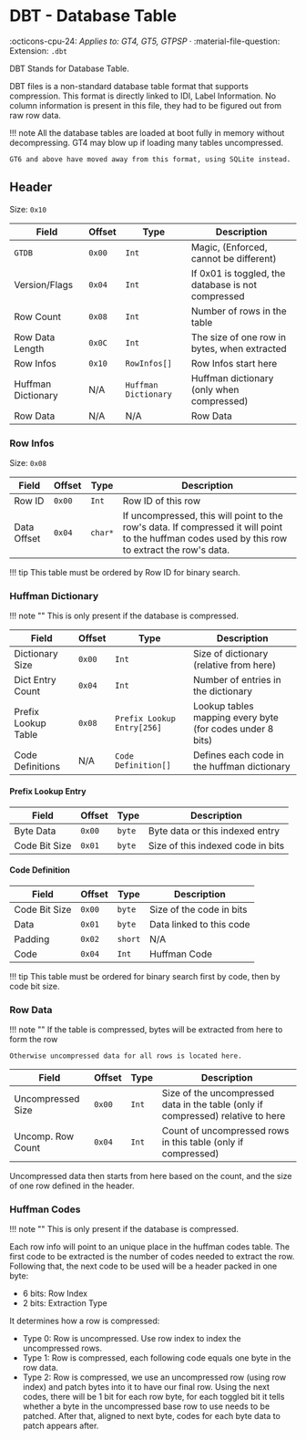 # DBT - Database Table
:octicons-cpu-24: *Applies to: GT4, GT5, GTPSP* · :material-file-question: Extension: `.dbt`

DBT Stands for Database Table.

DBT files is a non-standard database table format that supports compression. This format is directly linked to IDI, Label Information. No column information is present in this file, they had to be figured out from raw row data.

!!! note
    All the database tables are loaded at boot fully in memory without decompressing. GT4 may blow up if loading many tables uncompressed.

    GT6 and above have moved away from this format, using SQLite instead.

## Header

Size: `0x10`

Field              | Offset         | Type                | Description                                          |
----------------   | ------------   | ----------          | --------------------------------------               |
`GTDB`             |  `0x00`        | `Int`               | Magic, (Enforced, cannot be different)               |
Version/Flags      |  `0x04`        | `Int`               | If 0x01 is toggled, the database is not compressed   |
Row Count          |  `0x08`        | `Int`               | Number of rows in the table                          |
Row Data Length    |  `0x0C`        | `Int`               | The size of one row in bytes, when extracted         |
Row Infos          |  `0x10`        | `RowInfos[]`        | Row Infos start here                                 |
Huffman Dictionary |  N/A           | `Huffman Dictionary`| Huffman dictionary (only when compressed)            |
Row Data           |  N/A           | N/A                 | Row Data                                             |

### Row Infos

Size: `0x08`

Field                  | Offset         | Type       | Description                            |
----------------       | -------------- | ---------- | -------------------------------------- |
Row ID                 |  `0x00`        | `Int`      | Row ID of this row                     |
Data Offset            |  `0x04`        | `char*`    | If uncompressed, this will point to the row's data. If compressed it will point to the huffman codes used by this row to extract the row's data. |

!!! tip
    This table must be ordered by Row ID for binary search.

### Huffman Dictionary

!!! note ""
    This is only present if the database is compressed.

Field              | Offset         | Type                      | Description                                               |
----------------   | ------------   | ----------                | --------------------------------------                    |
Dictionary Size    |  `0x00`        | `Int`                     | Size of dictionary (relative from here)                   |
Dict Entry Count   |  `0x04`        | `Int`                     | Number of entries in the dictionary                       |
Prefix Lookup Table|  `0x08`        | `Prefix Lookup Entry[256]`| Lookup tables mapping every byte (for codes under 8 bits) |
Code Definitions   | N/A            | `Code Definition[]`       | Defines each code in the huffman dictionary               |

#### Prefix Lookup Entry

Field              | Offset         | Type        | Description                                               |
----------------   | ------------   | ----------  | --------------------------------------                    |
Byte Data          |  `0x00`        | `byte`      | Byte data or this indexed entry                           |
Code Bit Size      |  `0x01`        | `byte`      | Size of this indexed code in bits                         |

#### Code Definition
Field              | Offset         | Type                      | Description                                               |
----------------   | ------------   | ----------                | --------------------------------------                    |
Code Bit Size      |  `0x00`        | `byte`                    | Size of the code in bits                                  |
Data               |  `0x01`        | `byte`                    | Data linked to this code                                  |
Padding            |  `0x02`        | `short`                   | N/A                                                       |
Code               |  `0x04`        | `Int`                     | Huffman Code                                              |

!!! tip
    This table must be ordered for binary search first by code, then by code bit size.

### Row Data
!!! note ""
    If the table is compressed, bytes will be extracted from here to form the row

    Otherwise uncompressed data for all rows is located here.

Field              | Offset         | Type                      | Description                                                                      |
----------------   | ------------   | ----------                | --------------------------------------                                           |
Uncompressed Size  |  `0x00`        | `Int`                     | Size of the uncompressed data in the table (only if compressed) relative to here |
Uncomp. Row Count  |  `0x04`        | `Int`                     | Count of uncompressed rows in this table (only if compressed)                    |

Uncompressed data then starts from here based on the count, and the size of one row defined in the header.

### Huffman Codes

!!! note ""
    This is only present if the database is compressed.

Each row info will point to an unique place in the huffman codes table. The first code to be extracted is the number of codes needed to extract the row.
Following that, the next code to be used will be a header packed in one byte:

- 6 bits: Row Index
- 2 bits: Extraction Type

It determines how a row is compressed:

* Type 0: Row is uncompressed. Use row index to index the uncompressed rows.
* Type 1: Row is compressed, each following code equals one byte in the row data.
* Type 2: Row is compressed, we use an uncompressed row (using row index) and patch bytes into it to have our final row.
  Using the next codes, there will be 1 bit for each row byte, for each toggled bit it tells whether a byte in the uncompressed base row to use needs to be patched.
  After that, aligned to next byte, codes for each byte data to patch appears after.
